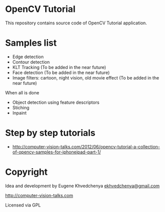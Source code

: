 OpenCV Tutorial
==========================

This repository contains source code of OpenCV Tutorial application.

Samples list
==========================
* Edge detection
* Contour detection
* KLT Tracking (To be added in the near future)
* Face detection (To be added in the near future)
* Image filters: cartoon, night vision, old movie effect (To be added in the near future)

When all is done
* Object detection using feature descriptors
* Stiching
* Inpaint

Step by step tutorials
==========================
* http://computer-vision-talks.com/2012/06/opencv-tutorial-a-collection-of-opencv-samples-for-iphoneipad-part-1/

Copyright
==========================
Idea and development by Eugene Khvedchenya <ekhvedchenya@gmail.com>

http://computer-vision-talks.com

Licensed via GPL